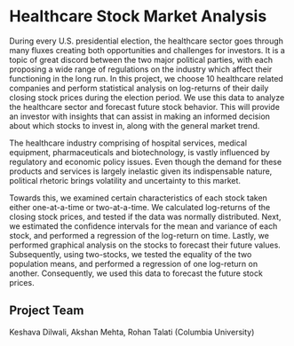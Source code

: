 # Healthcare Stock Market Analysis

During every U.S. presidential election, the healthcare sector goes through many fluxes creating both opportunities and challenges for investors. It is a topic of great discord between the two major political parties, with each proposing a wide range of regulations on the industry which affect their functioning in the long run. In this project, we choose 10 healthcare related companies and perform statistical analysis on log-returns of their daily closing stock prices during the election period. We use this data to analyze the healthcare sector and forecast future stock behavior. This will provide an investor with insights that can assist in making an informed decision about which stocks to invest in, along with the general market trend.

The healthcare industry comprising of hospital services, medical equipment, pharmaceuticals and biotechnology, is vastly influenced by regulatory and economic policy issues. Even though the demand for these products and services is largely inelastic given its indispensable nature, political rhetoric brings volatility and uncertainty to this market.

Towards this, we examined certain characteristics of each stock taken either one-at-a-time or two-at-a-time. We calculated log-returns of the closing stock prices, and tested if the data was normally distributed. Next, we estimated the confidence intervals for the mean and variance of each stock, and performed a regression of the log-return on time. Lastly, we performed graphical analysis on the stocks to forecast their future values. Subsequently, using two-stocks, we tested the equality of the two population means, and performed a regression of one log-return on another. Consequently, we used this data to forecast the future stock prices.

<h2> Project Team </h2>
Keshava Dilwali, Akshan Mehta, Rohan Talati (Columbia University)
